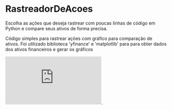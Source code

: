 # RastreadorDeAcoes

Escolha as ações que deseja rastrear com poucas linhas de código em Python e compare seus ativos de forma precisa.

Código simples para rastrear ações com gráfico para comparação de ativos. 
Foi utilizado biblioteca 'yfinance' e 'matplotlib' para para obter dados dos ativos financeiros e gerar os gráficos


![Captura de Tela.md](https://github.com/CaioSouzaR/RastreadorDeAcoes/files/12244342/Captura.de.Tela.3.md).
